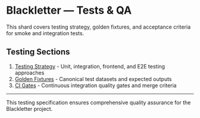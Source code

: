 # Blackletter — Tests & QA

This shard covers testing strategy, golden fixtures, and acceptance criteria for smoke and integration tests.

## Testing Sections

1. [Testing Strategy](./testing-strategy.md) - Unit, integration, frontend, and E2E testing approaches
2. [Golden Fixtures](./golden-fixtures.md) - Canonical test datasets and expected outputs
3. [CI Gates](./ci-gates.md) - Continuous integration quality gates and merge criteria

---

This testing specification ensures comprehensive quality assurance for the Blackletter project.
